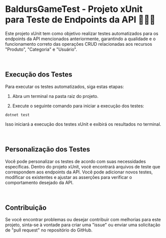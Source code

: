 # BaldursGameTest - Projeto xUnit para Teste de Endpoints da API :man_scientist::white_check_mark:

Este projeto xUnit tem como objetivo realizar testes automatizados para os endpoints da API mencionados anteriormente, garantindo a qualidade e o funcionamento correto das operações CRUD relacionadas aos recursos "Produto", "Categoria" e "Usuário".

<br>

## Execução dos Testes

Para executar os testes automatizados, siga estas etapas:

1. Abra um terminal na pasta raiz do projeto.

2. Execute o seguinte comando para iniciar a execução dos testes:

```
dotnet test
```

Isso iniciará a execução dos testes xUnit e exibirá os resultados no terminal.

<br>

## Personalização dos Testes

Você pode personalizar os testes de acordo com suas necessidades específicas. Dentro do projeto xUnit, você encontrará arquivos de teste que correspondem aos endpoints da API. Você pode adicionar novos testes, modificar os existentes e ajustar as asserções para verificar o comportamento desejado da API.

<br>

## Contribuição

Se você encontrar problemas ou desejar contribuir com melhorias para este projeto, sinta-se à vontade para criar uma "issue" ou enviar uma solicitação de "pull request" no repositório do GitHub.
